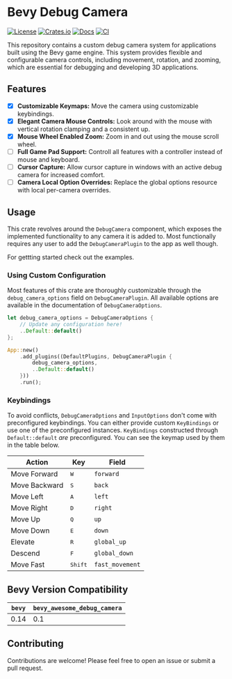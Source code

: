 # Bevy Debug Camera

[![License](https://img.shields.io/badge/license-Unlicense-blue.svg)](https://github.com/cactusdualcore/bevy_freecam/blob/main/LICENSE)
[![Crates.io](https://img.shields.io/crates/v/bevy_awesome_debug_camera)](https://crates.io/crates/bevy_awesome_debug_camera)
[![Docs](https://docs.rs/bevy_awesome_debug_camera/badge.svg)](https://docs.rs/bevy_awesome_debug_camera)
[![CI](https://github.com/cactusdualcore/bevy_freecam/workflows/CI/badge.svg)](https://github.com/cactusdualcore/bevy_freecam/actions)

This repository contains a custom debug camera system for applications built
using the Bevy game engine. This system provides flexible and configurable
camera controls, including movement, rotation, and zooming, which are essential
for debugging and developing 3D applications.

## Features

- [x] **Customizable Keymaps:** Move the camera using customizable
        keybindings.
- [x] **Elegant Camera Mouse Controls:** Look around with the mouse with
        vertical rotation clamping and a consistent up.
- [X] **Mouse Wheel Enabled Zoom:** Zoom in and out using the mouse scroll wheel.
- [ ] **Full Game Pad Support:** Controll all features with a controller
        instead of mouse and keyboard.
- [ ] **Cursor Capture:** Allow cursor capture in windows with an active debug
        camera for increased comfort.
- [ ] **Camera Local Option Overrides:** Replace the global options resource
        with local per-camera overrides.

## Usage

This crate revolves around the `DebugCamera` component, which exposes the
implemented functionality to any camera it is added to. Most functionally
requires any user to add the `DebugCameraPlugin` to the app as well though.

For gettting started check out the examples.

### Using Custom Configuration

Most features of this crate are thoroughly customizable through the
`debug_camera_options` field on `DebugCameraPlugin`. All available options are
available in the documentation of `DebugCameraOptions`.

```rust
let debug_camera_options = DebugCameraOptions {
    // Update any configuration here!
    ..Default::default()
};

App::new()
    .add_plugins((DefaultPlugins, DebugCameraPlugin {
        debug_camera_options,
        ..Default::default()
    }))
    .run();
```

### Keybindings

To avoid conflicts, `DebugCameraOptions` and `InputOptions` don't come with
preconfigured keybindings. You can either provide custom `KeyBindings` or use
one of the preconfigured instances. `KeyBindings` constructed through
`Default::default` _are_ preconfigured. You can see the keymap used by them in
the table below.

| Action        | Key                   | Field           |
| ------------- | --------------------- | --------------- |
| Move Forward  | <kbd>W</kbd>          | `forward`       |
| Move Backward | <kbd>S</kbd>          | `back`          |
| Move Left     | <kbd>A</kbd>          | `left`          |
| Move Right    | <kbd>D</kbd>          | `right`         |
| Move Up       | <kbd>Q</kbd>          | `up`            |
| Move Down     | <kbd>E</kbd>          | `down`          |
| Elevate       | <kbd>R</kbd>          | `global_up`     |
| Descend       | <kbd>F</kbd>          | `global_down`   |
| Move Fast     | <kbd>Shift</kbd>      | `fast_movement` |

## Bevy Version Compatibility

| `bevy` | `bevy_awesome_debug_camera` |
| ------ | --------------------------- |
| 0.14   | 0.1                         |

## Contributing

Contributions are welcome! Please feel free to open an issue or submit a pull request.
